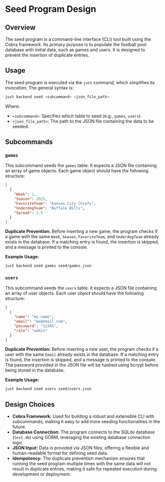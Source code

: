 # Seed Program Design

## Overview

The seed program is a command-line interface (CLI) tool built using the Cobra framework. Its primary purpose is to populate the football pool database with initial data, such as games and users. It is designed to prevent the insertion of duplicate entries.

## Usage

The seed program is executed via the `just` command, which simplifies its invocation. The general syntax is:

```bash
just backend seed <subcommand> <json_file_path>
```

Where:
- `<subcommand>`: Specifies which table to seed (e.g., `games`, `users`).
- `<json_file_path>`: The path to the JSON file containing the data to be seeded.

## Subcommands

### `games`

This subcommand seeds the `games` table. It expects a JSON file containing an array of game objects. Each game object should have the following structure:

```json
[
  {
    "Week": 1,
    "Season": 2025,
    "FavoriteTeam": "Kansas City Chiefs",
    "UnderdogTeam": "Buffalo Bills",
    "Spread": 3.5
  }
]
```

**Duplicate Prevention:** Before inserting a new game, the program checks if a game with the same `Week`, `Season`, `FavoriteTeam`, and `UnderdogTeam` already exists in the database. If a matching entry is found, the insertion is skipped, and a message is printed to the console.

**Example Usage:**

```bash
just backend seed games seed/games.json
```

### `users`

This subcommand seeds the `users` table. It expects a JSON file containing an array of user objects. Each user object should have the following structure:

```json
[
  {
    "name": "my-name",
    "email": "me@email.com",
    "password": "12345",
    "role": "admin"
  }
]
```

**Duplicate Prevention:** Before inserting a new user, the program checks if a user with the same `Email` already exists in the database. If a matching entry is found, the insertion is skipped, and a message is printed to the console. The password provided in the JSON file will be hashed using bcrypt before being stored in the database.

**Example Usage:**

```bash
just backend seed users seed/users.json
```

## Design Choices

- **Cobra Framework:** Used for building a robust and extensible CLI with subcommands, making it easy to add more seeding functionalities in the future.
- **Database Connection:** The program connects to the SQLite database (`test.db`) using GORM, leveraging the existing database connection logic.
- **JSON Input:** Data is provided via JSON files, offering a flexible and human-readable format for defining seed data.
- **Idempotency:** The duplicate prevention mechanism ensures that running the seed program multiple times with the same data will not result in duplicate entries, making it safe for repeated execution during development or deployment.
